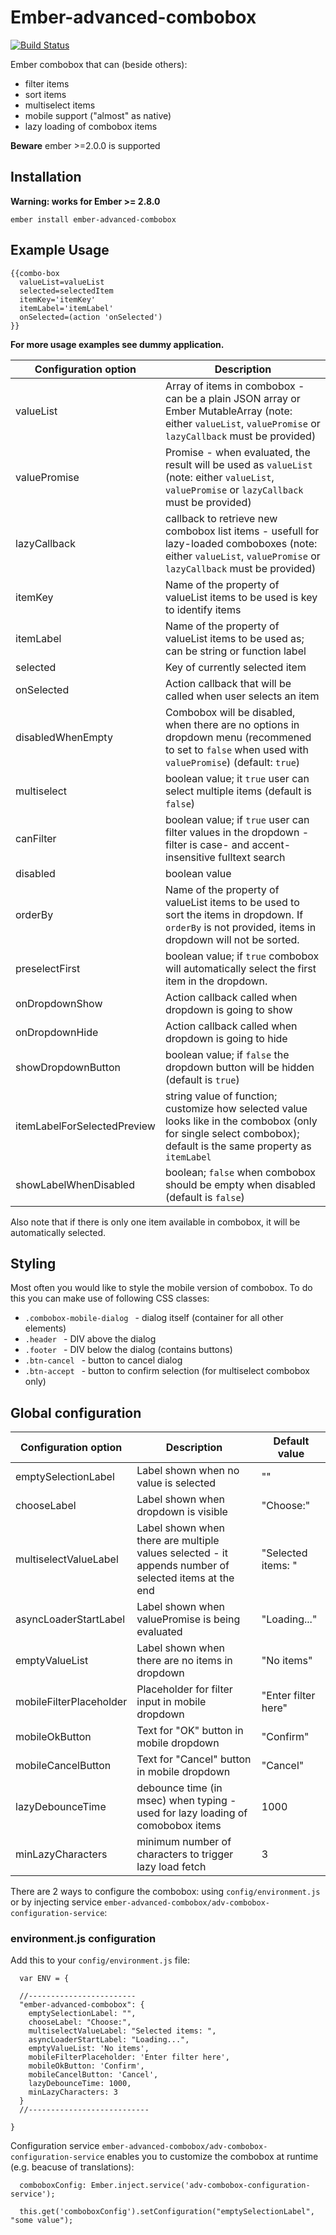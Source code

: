 # Ember-advanced-combobox

[![Build Status](https://travis-ci.org/AnnotationSro/ember-advanced-combobox.svg?branch=master)](https://travis-ci.org/AnnotationSro/ember-advanced-combobox)

Ember combobox that can (beside others):
 - filter items
 - sort items
 - multiselect items
 - mobile support ("almost" as native)
 - lazy loading of combobox items

**Beware** ember >=2.0.0 is supported


## Installation

**Warning: works for Ember >= 2.8.0**

```
ember install ember-advanced-combobox
```


## Example Usage


```
{{combo-box  
  valueList=valueList
  selected=selectedItem
  itemKey='itemKey'
  itemLabel='itemLabel'  
  onSelected=(action 'onSelected')  
}}
```

__For more usage examples see dummy application.__


| Configuration option | Description                                                                                                                                           |
|----------------------|-------------------------------------------------------------------------------------------------------------------------------------------------------|
| valueList            | Array of items in combobox - can be a plain JSON array or Ember MutableArray (note: either `valueList`, `valuePromise` or `lazyCallback` must be provided)                                                                          |
| valuePromise         | Promise - when evaluated, the result will be used as `valueList` (note: either `valueList`, `valuePromise` or `lazyCallback` must be provided)                        |
| lazyCallback         |callback to retrieve new combobox list items - usefull for lazy-loaded comboboxes (note: either `valueList`, `valuePromise` or `lazyCallback` must be provided)
| itemKey              | Name of the property of valueList items to be used is key to identify items                                                                           |
| itemLabel            | Name of the property of valueList items to be used as; can be string or function label                                                                                           |
| selected             | Key of currently selected item                                                                                                                        |
| onSelected           | Action callback that will be called when user selects an item                                                                                         |
|disabledWhenEmpty     | Combobox will be disabled, when there are no options in dropdown menu (recommened to set to `false` when used with `valuePromise`) (default: `true`)|
| multiselect          | boolean value; it `true` user can select multiple items (default is `false`)                                                                          |
| canFilter            | boolean value; if `true` user can filter values in the dropdown - filter is case- and accent- insensitive fulltext search                             |
| disabled             | boolean value                                                                                                                                         |
| orderBy              | Name of the property of valueList items to be used to sort the items in dropdown. If `orderBy` is not provided, items in dropdown will not be sorted. |
| preselectFirst       | boolean value; if `true` combobox will automatically select the first item in the dropdown.                                                           |
| onDropdownShow       | Action callback called when dropdown is going to show                                                           |
| onDropdownHide       | Action callback called when dropdown is going to hide                                                             |
| showDropdownButton       | boolean value; if `false` the dropdown button will be hidden (default is `true`)                                                             |
| itemLabelForSelectedPreview       | string value of function; customize how selected value looks like in the combobox (only for single select combobox); default is the same property as `itemLabel` |     
| showLabelWhenDisabled       | boolean; `false` when combobox should be empty when disabled (default is `false`) |     

Also note that if there is only one item available in combobox, it will be automatically selected.

## Styling

Most often you would like to style the mobile version of combobox. To do this you can make use of following CSS classes:
  - ```.combobox-mobile-dialog ``` - dialog itself (container for all other elements)
  - ```.header ``` - DIV above the dialog
  - ```.footer ``` - DIV below the dialog (contains buttons)
  - ```.btn-cancel ``` - button to cancel dialog
  - ```.btn-accept ``` - button to confirm selection (for multiselect combobox only)

## Global configuration

| Configuration option  | Description                                                                                            | Default value      |
|-----------------------|--------------------------------------------------------------------------------------------------------|--------------------|
| emptySelectionLabel   | Label shown when no value is selected                                                                  | ""                 |
| chooseLabel           | Label shown when dropdown is visible                                                                   | "Choose:"          |
| multiselectValueLabel | Label shown when there are multiple values selected -  it appends number of selected items at the end  | "Selected items: " |
| asyncLoaderStartLabel | Label shown when valuePromise is being evaluated                                                       | "Loading..."       |
| emptyValueList        | Label shown when there are no items in dropdown                                                        | "No items"       |
| mobileFilterPlaceholder| Placeholder for filter input in mobile dropdown                                                       | "Enter filter here" |
| mobileOkButton| Text for "OK" button in mobile dropdown                                                                        | "Confirm"          |
| mobileCancelButton| Text for "Cancel" button in mobile dropdown                                                                | "Cancel"          |
| lazyDebounceTime | debounce time (in msec) when typing - used for lazy loading of comobobox items | 1000 |
| minLazyCharacters | minimum number of characters to trigger lazy load fetch | 3 |

There are 2 ways to configure the combobox: using `config/environment.js` or by injecting service `ember-advanced-combobox/adv-combobox-configuration-service`:

### environment.js configuration
Add this to your `config/environment.js` file:
```
  var ENV = {

  //------------------------
  "ember-advanced-combobox": {
    emptySelectionLabel: "",
    chooseLabel: "Choose:",
    multiselectValueLabel: "Selected items: ",
    asyncLoaderStartLabel: "Loading...",
    emptyValueList: 'No items',
    mobileFilterPlaceholder: 'Enter filter here',
    mobileOkButton: 'Confirm',
    mobileCancelButton: 'Cancel',
    lazyDebounceTime: 1000,
    minLazyCharacters: 3
  }
  //---------------------------

}
```

Configuration service `ember-advanced-combobox/adv-combobox-configuration-service` enables you to customize the combobox at runtime (e.g. beacuse of translations):

```
  comboboxConfig: Ember.inject.service('adv-combobox-configuration-service');

  this.get('comboboxConfig').setConfiguration("emptySelectionLabel", "some value");

```
